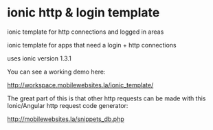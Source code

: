# ionic http & login template
ionic template for http connections and logged in areas

ionic template for apps that need a login + http connections

uses ionic version 1.3.1



You can see a working demo here:

http://workspace.mobilewebsites.la/ionic_template/


The great part of this is that other http requests can be made with this Ionic/Angular http request code generator:

http://mobilewebsites.la/snippets_db.php

